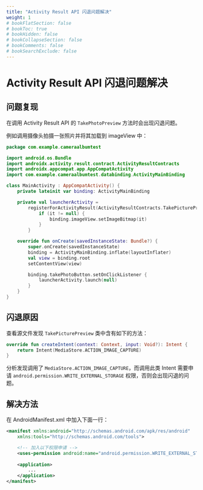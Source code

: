 ```yaml
---
title: "Activity Result API 闪退问题解决"
weight: 1
# bookFlatSection: false
# bookToc: true
# bookHidden: false
# bookCollapseSection: false
# bookComments: false
# bookSearchExclude: false
---
```


# Activity Result API 闪退问题解决

## 问题复现

在调用 Activity Result API 的 `TakePhotoPreview` 方法时会出现闪退问题。

例如调用摄像头拍摄一张照片并将其加载到 imageView 中：

```kotlin
package com.example.cameraalbumtest

import android.os.Bundle
import androidx.activity.result.contract.ActivityResultContracts
import androidx.appcompat.app.AppCompatActivity
import com.example.cameraalbumtest.databinding.ActivityMainBinding

class MainActivity : AppCompatActivity() {
    private lateinit var binding: ActivityMainBinding

    private val launcherActivity =
        registerForActivityResult(ActivityResultContracts.TakePicturePreview()) {
            if (it != null) {
                binding.imageView.setImageBitmap(it)
            }
        }

    override fun onCreate(savedInstanceState: Bundle?) {
        super.onCreate(savedInstanceState)
        binding = ActivityMainBinding.inflate(layoutInflater)
        val view = binding.root
        setContentView(view)

        binding.takePhotoButton.setOnClickListener {
            launcherActivity.launch(null)
        }
    }
}
```

## 闪退原因

查看源文件发现 `TakePicturePreview` 类中含有如下的方法：

```kotlin
override fun createIntent(context: Context, input: Void?): Intent {
    return Intent(MediaStore.ACTION_IMAGE_CAPTURE)
}
```

分析发现调用了 `MediaStore.ACTION_IMAGE_CAPTURE`，而调用此类 Intent 需要申请 `android.permission.WRITE_EXTERNAL_STORAGE` 权限，否则会出现闪退的问题。

## 解决方法

在 AndroidManifest.xml 中加入下面一行：

```xml
<manifest xmlns:android="http://schemas.android.com/apk/res/android"
    xmlns:tools="http://schemas.android.com/tools">

    <!-- 加入以下权限申请 -->
    <uses-permission android:name="android.permission.WRITE_EXTERNAL_STORAGE"/>
    
    <application>
        ...
    </application>
</manifest>
```